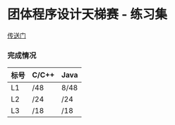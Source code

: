 # 团体程序设计天梯赛 - 练习集

[传送门](https://www.patest.cn/contests/gplt)


### 完成情况

|标号|C/C++|Java|
|---|---|---|
|L1|/48|8/48|
|L2|/24|/24|
|L3|/18|/18|




